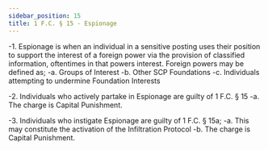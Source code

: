 ```yaml
---
sidebar_position: 15
title: 1 F.C. § 15 - Espionage
---
```


-1. Espionage is when an individual in a sensitive posting uses their position to support the interest of a foreign power via the provision of classified information, oftentimes in that powers interest. Foreign powers may be defined as;
-a. Groups of Interest
-b. Other SCP Foundations
-c. Individuals attempting to undermine Foundation Interests

-2. Individuals who actively partake in Espionage are guilty of 1 F.C. § 15
-a. The charge is Capital Punishment.

-3. Individuals who instigate Espionage are guilty of 1 F.C. § 15a;
-a. This may constitute the activation of the Infiltration Protocol
-b. The charge is Capital Punishment.
